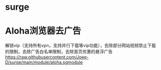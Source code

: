 # surge
# Aloha浏览器去广告
解锁vip（支持所有vpn，支持并行下载等vip功能），去除部分网站视频禁止下载的限制，去除广告白名单限制，去除首页优惠的悬浮广告
https://raw.githubusercontent.com/Joee-D/surge/main/module/aloha.sgmodule
